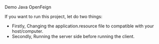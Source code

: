 Demo Java OpenFeign

If you want to run this project, let do two things: 
- Firstly, Changing the application.resource file to compatible with your host/computer.
- Secondly, Running the server side before running the client.
